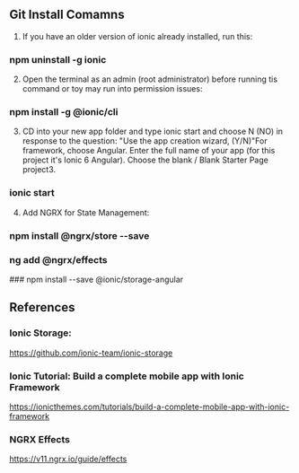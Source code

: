 
## Git Install Comamns

1. If you have an older version of ionic already installed, run this: 
### npm uninstall -g ionic

2. Open the terminal as an admin (root administrator) before running tis command or toy may run into permission issues:
### npm install -g @ionic/cli

3. CD into your new app folder and type ionic start and choose N (NO) in response to the question: "Use the app creation wizard, (Y/N)"For framework, choose Angular. Enter the full name of your app (for this project it's Ionic 6 Angular). Choose the blank / Blank Starter Page project3. 
### ionic start

4. Add NGRX for State Management: 
### npm install @ngrx/store --save

### ng add @ngrx/effects

### npm install --save @ionic/storage-angular

## References
### Ionic Storage:
https://github.com/ionic-team/ionic-storage

### Ionic Tutorial: Build a complete mobile app with Ionic Framework
https://ionicthemes.com/tutorials/build-a-complete-mobile-app-with-ionic-framework

### NGRX Effects
https://v11.ngrx.io/guide/effects 


